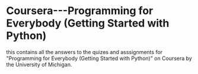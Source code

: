 # Coursera---Programming for Everybody (Getting Started with Python)
this contains all the answers to the quizes and asssignments for "Programming for Everybody (Getting Started with Python)" on Coursera by the University of Michigan.
